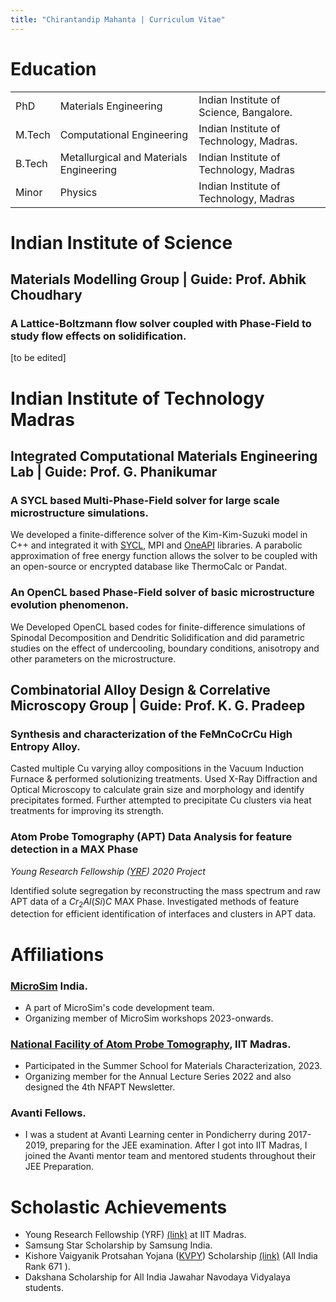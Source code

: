 ```yaml
---
title: "Chirantandip Mahanta | Curriculum Vitae"
---
```


Education 
===

||  | |
|--|-----|----|
|PhD  | Materials Engineering | Indian Institute of Science, Bangalore.|
|M.Tech | Computational Engineering| Indian Institute of Technology, Madras.|
| B.Tech| Metallurgical and Materials Engineering| Indian Institute of Technology, Madras|
|Minor|Physics|Indian Institute of Technology, Madras|

Indian Institute of Science
===

## Materials Modelling Group | Guide: Prof. Abhik Choudhary

### A Lattice-Boltzmann flow solver coupled with Phase-Field to study flow effects on solidification.  

[to be edited]


Indian Institute of Technology Madras
===

## Integrated Computational Materials Engineering Lab | Guide: Prof. G. Phanikumar

### A SYCL based Multi-Phase-Field solver for large scale microstructure simulations.

We developed a finite-difference solver of the Kim-Kim-Suzuki model in C++ and integrated it with [SYCL](https://www.khronos.org/sycl/), MPI and [OneAPI](https://www.oneapi.io/) libraries. A parabolic approximation of free energy function allows the solver to be coupled with an open-source or encrypted database like ThermoCalc or Pandat. 


### An OpenCL based Phase-Field solver of basic microstructure evolution phenomenon.

We Developed OpenCL based codes for finite-difference simulations of  Spinodal Decomposition and Dendritic Solidification and did parametric studies on the effect of undercooling, boundary conditions, anisotropy and other parameters on the microstructure.


## Combinatorial Alloy Design & Correlative Microscopy Group | Guide: Prof. K. G. Pradeep

### Synthesis and characterization of the FeMnCoCrCu High Entropy Alloy.

Casted multiple Cu varying alloy compositions in the Vacuum Induction Furnace & performed solutionizing treatments. Used X-Ray Diffraction and Optical Microscopy to calculate grain size and morphology and identify precipitates formed. Further attempted to precipitate Cu clusters via heat treatments for improving its strength. 


### Atom Probe Tomography (APT) Data Analysis for feature detection in a MAX Phase
*Young Research Fellowship ([YRF](https://yrf.iitm.ac.in/2020fellows.html)) 2020 Project*

Identified solute segregation by reconstructing the mass spectrum and raw APT data of a $Cr_2Al(Si)C$ MAX Phase. Investigated methods of feature detection for efficient identification of interfaces and clusters in APT data.


Affiliations
===

### [MicroSim](https://microsim.co.in/) India.

- A part of MicroSim's code development team.
- Organizing member of MicroSim workshops 2023-onwards.


### [National Facility of Atom Probe Tomography](https://nfapt.iitm.ac.in/), IIT Madras.

- Participated in the Summer School for Materials Characterization, 2023. 
- Organizing member for the Annual Lecture Series 2022 and also designed the 4th NFAPT Newsletter.

### Avanti Fellows.

- I was a student at Avanti Learning center in Pondicherry during 2017-2019, preparing for the JEE examination. After I got into IIT Madras, I joined the Avanti mentor team and mentored students throughout their JEE Preparation.

Scholastic Achievements
===

- Young Research Fellowship (YRF)
[(link)](https://yrf.iitm.ac.in/2020fellows.html) at IIT Madras. 
- Samsung Star Scholarship by Samsung India.
- Kishore Vaigyanik Protsahan Yojana ([KVPY](http://www.kvpy.iisc.ernet.in/main/index.htm)) Scholarship
[(link)](http://kvpy.iisc.ac.in/main/resources/2018-fellowships/2018-SX-GEN.pdf) (All India Rank 671 ).
- Dakshana Scholarship for All India Jawahar Navodaya Vidyalaya students.

